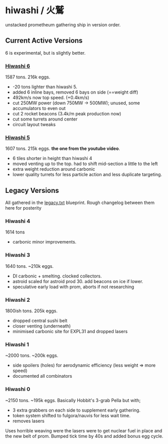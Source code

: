 # hiwashi / 火鷲

unstacked prometheum gathering ship in version order.

## Current Active Versions
6 is experimental, but is slightly better.

### [Hiwashi 6](./hiwashi6.txt)
1587 tons. 216k eggs.

- -20 tons lighter than hiwashi 5.
- added 6 inline bays, removed 6 bays on side (==weight diff)
- 492km/s now top speed. (+0.4km/s)
- cut 250MW power (down 750MW -> 500MW); unused, some accumulators to even out
- cut 2 rocket beacons (3.4k/m peak production now)
- cut some turrets around center
- circuit layout tweaks

### [Hiwashi 5](./hiwashi5.txt)

1607 tons. 215k eggs.
**the one from the youtube video**.

- 6 tiles shorter in height than hiwashi 4
- moved venting up to the top. had to shift mid-section a little to the left
- extra weight reduction around carbonic
- lower quality turrets for less particle action and less duplicate targeting.

## Legacy Versions
All gathered in the [legacy.txt](./legacy.txt) blueprint.
Rough changelog between them here for posterity

### Hiwashi 4
1614 tons

- carbonic minor improvements.

### Hiwashi 3
1640 tons. ~210k eggs.

- DI carbonic + smelting. clocked collectors.
- astroid scaled for astroid prod 30. add beacons on ice if lower.
- speculative early load with prom, aborts if not researching

### Hiwashi 2
1800ish tons. 205k eggs.

- dropped central sushi belt
- closer venting (underneath)
- minimised carbonic site for EXPL31 and dropped lasers

### Hiwashi 1
~2000 tons. ~200k eggs.

- side spoilers (holes) for aerodynamic efficiency (less weight => more speed)
- documented all combinators

### Hiwashi 0
~2150 tons. ~195k eggs.
Basically Hobbit's 3-grab Pella but with;

- 3 extra grabbers on each side to supplement early gathering.
- token system shifted to fulgora/nauvis for less wait time.
- removes lasers

Uses horrible weaving were the lasers were to get nuclear fuel in place and the new belt of prom.
Bumped tick time by 40s and added bonus egg cycle.
